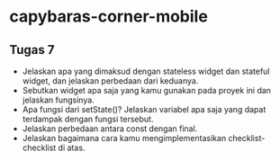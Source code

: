 ﻿# capybaras-corner-mobile

## Tugas 7

- Jelaskan apa yang dimaksud dengan stateless widget dan stateful widget, dan jelaskan perbedaan dari keduanya.
- Sebutkan widget apa saja yang kamu gunakan pada proyek ini dan jelaskan fungsinya.
- Apa fungsi dari setState()? Jelaskan variabel apa saja yang dapat terdampak dengan fungsi tersebut.
- Jelaskan perbedaan antara const dengan final.
- Jelaskan bagaimana cara kamu mengimplementasikan checklist-checklist di atas.
